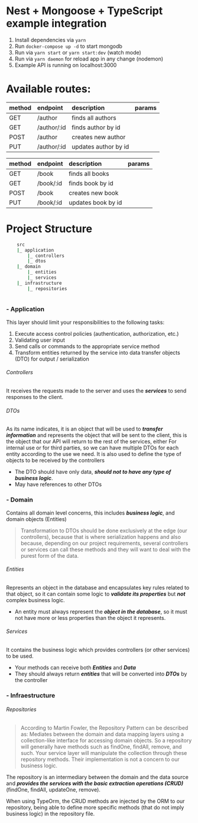 # Nest + Mongoose + TypeScript example integration

1. Install dependencies via `yarn`
2. Run `docker-compose up -d` to start mongodb
3. Run via `yarn start` or `yarn start:dev` (watch mode)
4. Run via `yarn daemon` for reload app in any change (nodemon)
5. Example API is running on localhost:3000

# Available routes:

|method|endpoint|description|params|
|:-----|:-----|:-----|:-----|
|GET|/author|finds all authors| |
|GET|/author/:id|finds author by id| |
|POST|/author|creates new author| |
|PUT|/author/:id|updates author by id| |

|method|endpoint|description|params|
|:-----|:-----|:-----|:-----|
|GET|/book|finds all books| |
|GET|/book/:id|finds book by id| |
|POST|/book|creates new book| |
|PUT|/book/:id|updates book by id |

# Project Structure
```sh
    src
    |_ application
        |_ controllers
        |_ dtos
    |_ domain
        |_ entities
        |_ services
    |_ infrastructure
        |_ repositories
        
```
### - Application

This layer should limit your responsibilities to the following tasks:  

1. Execute access control policies (authentication, authorization, etc.)
2. Validating user input
3. Send calls or commands to the appropriate service method
4. Transform entities returned by the service into data transfer objects (DTO) for output / serialization

###### Controllers
It receives the requests made to the server and uses the ***services*** to send responses to the client.


###### DTOs
As its name indicates, it is an object that will be used to ***transfer information*** and represents the object that will be sent to the client, this is the object that our API will return to the rest of the services, either For internal use or for third parties, so we can have multiple DTOs for each entity according to the use we need.
It is also used to define the type of objects to be received by the controllers

- The DTO should have only data, ***should not to have any type of business logic***.
- May have references to other DTOs

### - Domain
Contains all domain level concerns, this includes ***business logic***, and domain objects (Entities)
>Transformation to DTOs should be done exclusively at the edge (our controllers), because that is where serialization happens and also because, depending on our project requirements, several controllers or services can call these methods and they will want to deal with the purest form of the data.

###### Entities
Represents an object in the database and encapsulates key rules related to that object, so it can contain some logic to ***validate its properties*** but ***not*** complex business logic.

- An entity must always represent the ***object in the database***, so it must not have more or less properties than the object it represents.

###### Services
It contains the business logic which provides controllers (or other services) to be used.

- Your methods can receive both ***Entities*** and ***Data***
- They should always return ***entities*** that will be converted into ***DTOs*** by the controller

### - Infraestructure
###### Repositories

>According to Martin Fowler, the Repository Pattern can be described as:
Mediates between the domain and data mapping layers using a collection-like interface for accessing domain objects.
So a repository will generally have methods such as findOne, findAll, remove, and such. Your service layer will manipulate the collection through these repository methods. Their implementation is not a concern to our business logic.

The repository is an intermediary between the domain and the data source and ***provides the services with the basic extraction operations (CRUD)*** (findOne, findAll, updateOne, remove).

When using TypeOrm, the CRUD methods are injected by the ORM to our repository, being able to define more specific methods (that do not imply business logic) in the repository file.

